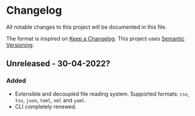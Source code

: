 # Changelog

All notable changes to this project will be documented in this file.

The format is inspired on [Keep a Changelog](https://keepachangelog.com/en/1.0.0/).
This project uses [Semantic Versioning](https://semver.org/spec/v2.0.0.html).

## Unreleased - 30-04-2022?
### Added
- Extensible and decoupled file reading system.  Supported formats: `csv`,
`tsv`, `json`, `toml`, `xml` and `yaml`.
- CLI completely renewed.
